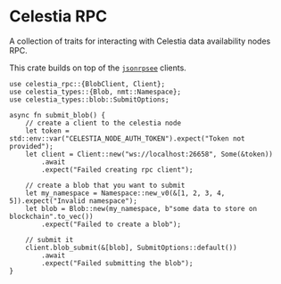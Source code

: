 # Celestia RPC

A collection of traits for interacting with Celestia data availability nodes RPC.

This crate builds on top of the [`jsonrpsee`](https://docs.rs/jsonrpsee) clients.

```rust,no_run
use celestia_rpc::{BlobClient, Client};
use celestia_types::{Blob, nmt::Namespace};
use celestia_types::blob::SubmitOptions;

async fn submit_blob() {
    // create a client to the celestia node
    let token = std::env::var("CELESTIA_NODE_AUTH_TOKEN").expect("Token not provided");
    let client = Client::new("ws://localhost:26658", Some(&token))
        .await
        .expect("Failed creating rpc client");

    // create a blob that you want to submit
    let my_namespace = Namespace::new_v0(&[1, 2, 3, 4, 5]).expect("Invalid namespace");
    let blob = Blob::new(my_namespace, b"some data to store on blockchain".to_vec())
        .expect("Failed to create a blob");

    // submit it
    client.blob_submit(&[blob], SubmitOptions::default())
        .await
        .expect("Failed submitting the blob");
}
```
